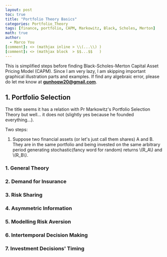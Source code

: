 ```yaml
---
layout: post
toc: true
title: "Portfolio Theory Basics"
categories: Portfolio_Theory
tags: [finance, portfolio, CAPM, Markowitz, Black, Scholes, Merton]
math: true
author:
  - Marco You
[comment]: <> (mathjax inline > \\(...\\) )
[comment]: <> (mathjax block  > $$...$$   )
---
```

This is simplified steps before finding Black-Scholes-Merton Capital Asset Pricing Model (CAPM). Since I am very lazy, I am skipping important graphical illustration parts and examples. If find any algebraic error, please do let me know at **gunhoqw20@gmail.com**.

## 1. Portfolio Selection

The title seems it has a relation with Pr Markowitz's Portfolio Selection Theory but well... it does not (slightly yes because he founded everything...).

Two steps:

1. Suppose two financial assets (or let's just call them shares) A and B. They are in the same portfolio and being invested on the same arbitrary period generating stochastic(fancy word for random) returns \\(R_A\\) and \\(R_B\\).

### 1. General Theory
### 2. Demand for Insurance
### 3. Risk Sharing
### 4. Asymmetric Information
### 5. Modelling Risk Aversion
### 6. Intertemporal Decision Making
### 7. Investment Decisions' Timing
